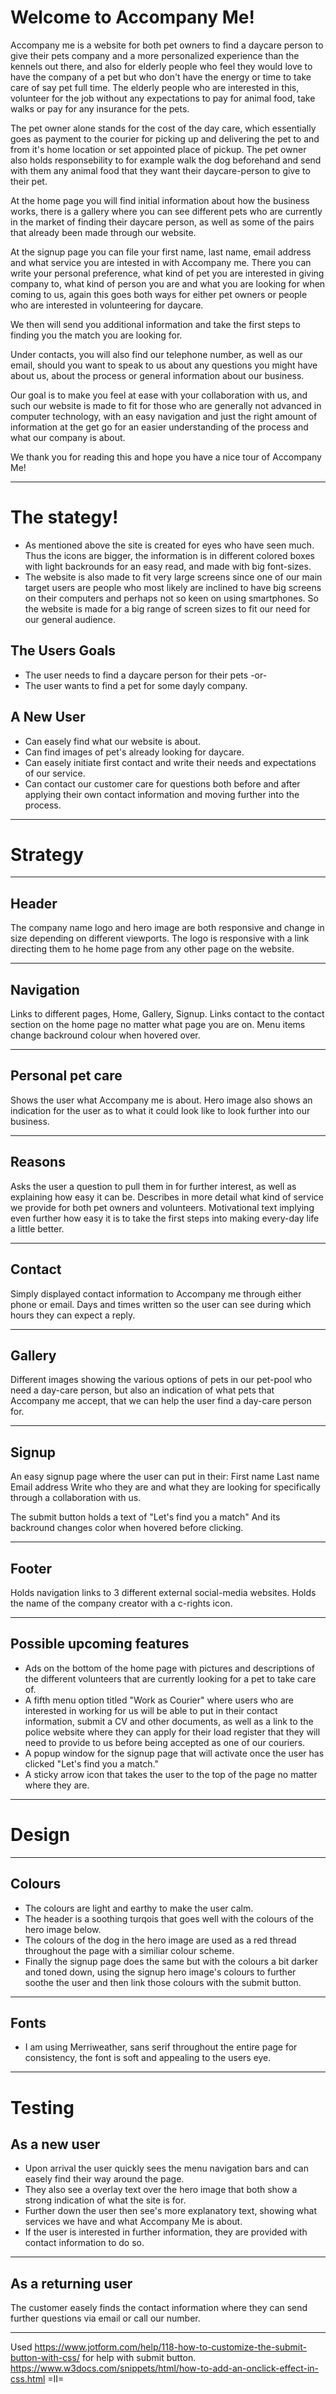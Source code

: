 # Welcome to Accompany Me!

Accompany me is a website for both pet owners to find a daycare person to give their pets company and a more personalized experience than the kennels out there, 
and also for elderly people who feel they would love to have the company of a pet but who don't have the energy or time to take care of say pet full time.
The elderly people who are interested in this, volunteer for the job without any expectations to pay for animal food, take walks or pay for any insurance for the pets.

The pet owner alone stands for the cost of the day care, which essentially goes as payment to the courier for picking up and delivering the pet to and from it's home location or set appointed place of pickup.
The pet owner also holds responsebility to for example walk the dog beforehand and send with them any animal food that they want their daycare-person to give to their pet.

At the home page you will find initial information about how the business works, there is a gallery where you can see different pets who are currently in the market of finding their daycare person, as well as some of the pairs that already been made through our website.

At the signup page you can file your first name, last name, email address and what service you are intested in with Accompany me.
There you can write your personal preference, what kind of pet you are interested in giving company to, what kind of person you are and what you are looking for when coming to us, again this goes both ways for either pet owners or people who are interested in volunteering for daycare.

We then will send you additional information and take the first steps to finding you the match you are looking for. 

Under contacts, you will also find our telephone number, as well as our email, should you want to speak to us about any questions you might have about us, about the process or general information about our business.

Our goal is to make you feel at ease with your collaboration with us, and such our website is made to fit for those who are generally not advanced in computer technology, with an easy navigation and just the right amount of information at the get go for an easier understanding of the process and what our company is about.

We thank you for reading this and hope you have a nice tour of Accompany Me!

------------------------------------------------------------------------------------------------------------------------------------------------------------------------------


# The stategy!

* As mentioned above the site is created for eyes who have seen much. 
Thus the icons are bigger, the information is in different colored boxes with light backrounds for an easy read, 
and made with big font-sizes.
* The website is also made to fit very large screens since one of our main target users are people who
 most likely are inclined to have big screens on their computers and perhaps not so keen on using smartphones.
So the website is made for a big range of screen sizes to fit our need for our general audience. 

## The Users Goals

* The user needs to find a daycare person for their pets -or-
* The user wants to find a pet for some dayly company.

## A New User
* Can easely find what our website is about.
* Can find images of pet's already looking for daycare.
* Can easely initiate first contact and write their needs and expectations of our service.
* Can contact our customer care for questions both before and after applying their own contact information and moving further into the process.

------------------------------------------------------------------------------------------------------------------------------------------------------------------------------
# Strategy
------------------------------------------------------------------------------------------------------------------------------------------------------------------------------
## Header

The company name logo and hero image are both responsive and change in size depending on different viewports.
The logo is responsive with a link directing them to he home page from any other page on the website.

----------------------------------------------------------------------------------------------------------------------------------------------------------------------------
## Navigation

Links to different pages, Home, Gallery, Signup.
Links contact to the contact section on the home page no matter what page you are on.
Menu items change backround colour when hovered over.

-----------------------------------------------------------------------------------------------------------------------------------------------------------------------------
## Personal pet care

Shows the user what Accompany me is about.
Hero image also shows an indication for the user as to what it could look like to look further into our business.

-----------------------------------------------------------------------------------------------------------------------------------------------------------------------------
## Reasons

Asks the user a question to pull them in for further interest, as well as explaining how easy it can be.
Describes in more detail what kind of service we provide for both pet owners and volunteers.
Motivational text implying even further how easy it is to take the first steps into making every-day life a little better.

-----------------------------------------------------------------------------------------------------------------------------------------------------------------------------
## Contact

Simply displayed contact information to Accompany me through either phone or email.
Days and times written so the user can see during which hours they can expect a reply.

-----------------------------------------------------------------------------------------------------------------------------------------------------------------------------
## Gallery

Different images showing the various options of pets in our pet-pool who need a day-care person,
but also an indication of what pets that Accompany me accept, that we can help the user find a day-care person for.

------------------------------------------------------------------------------------------------------------------------------------------------------------------------------
## Signup

An easy signup page where the user can put in their:
First name
Last name
Email address
Write who they are and what they are looking for specifically through a collaboration with us.

The submit button holds a text of "Let's find you a match"
And its backround changes color when hovered before clicking.

-------------------------------------------------------------------------------------------------------------------------------------------------------------------------------
## Footer
Holds navigation links to 3 different external social-media websites.
Holds the name of the company creator with a c-rights icon.

------------------------------------------------------------------------------------------------------------------------------------------------------------------------

## Possible upcoming features

* Ads on the bottom of the home page with pictures and descriptions of the different volunteers that are currently looking for a pet to take care of.
* A fifth menu option titled "Work as Courier" where users who are interested in working for us will be able to put in their contact information, submit a CV and other    documents, as well as a link to the police website where they can apply for their load register that they will need to provide to us before being accepted as one of our couriers.
* A popup window for the signup page that will activate once the user has clicked "Let's find you a match."
* A sticky arrow icon that takes the user to the top of the page no matter where they are.

------------------------------------------------------------------------------------------------------------------------------------------------------------------------
# Design

------------------------------------------------------------------------------------------------------------------------------------------------------------------------
## Colours

* The colours are light and earthy to make the user calm. 
* The header is a soothing turqois that goes well with the colours of the hero image below.
* The colours of the dog in the hero image are used as a red thread throughout the page with a similiar colour scheme.
* Finally the signup page does the same but with the colours a bit darker and toned down, using the signup hero image's colours to further soothe the user and then link those colours with the submit button.

-----------------------------------------------------------------------------------------------------------------------------------------------------------------------------
## Fonts

* I am using Merriweather, sans serif throughout the entire page for consistency, the font is soft and appealing to the users eye.

----------------------------------------------------------------------------------------------------------------------------------------------------------------------------

# Testing

## As a new user

* Upon arrival the user quickly sees the menu navigation bars and can easely find their way around the page.
* They also see a overlay text over the hero image that both show a strong indication of what the site is for.
* Further down the user then see's more explanatory text, showing what services we have and what Accompany Me is about.
* If the user is interested in further information, they are provided with contact information to do so.

------------------------------------------------------------------------------------------------------------------------------------------------------------------------------

## As a returning user

The customer easely finds the contact information where they can send further questions via email or call our number.

----------------------------------------------------------------------------------------------------------------------------------------------------------------------------


Used https://www.jotform.com/help/118-how-to-customize-the-submit-button-with-css/ for help with submit button.
https://www.w3docs.com/snippets/html/how-to-add-an-onclick-effect-in-css.html =II=